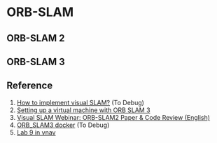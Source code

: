 # ORB-SLAM

## ORB-SLAM 2

## ORB-SLAM 3


## Reference
1. [How to implement visual SLAM?](https://dvic.devinci.fr/how-implement-visual-slam) (To Debug)
2. [Setting up a virtual machine with ORB SLAM 3](https://medium.com/@tristan.sch/setting-up-a-virtual-machine-with-orb-slam-3-1a12e7905cf5)
3. [Visual SLAM Webinar: ORB-SLAM2 Paper & Code Review (English)](https://www.youtube.com/watch?v=z4ldKGh12ok)
4. [ORB_SLAM3 docker](https://github.com/jahaniam/orbslam3_docker) (To Debug)
5. [Lab 9 in vnav](https://vnav.mit.edu/labs/lab9/exercises.html#orb-slam3)
